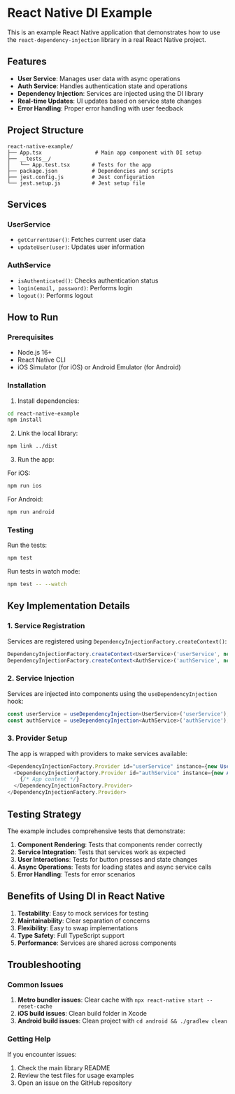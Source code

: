 # React Native DI Example

This is an example React Native application that demonstrates how to use the `react-dependency-injection` library in a real React Native project.

## Features

- **User Service**: Manages user data with async operations
- **Auth Service**: Handles authentication state and operations
- **Dependency Injection**: Services are injected using the DI library
- **Real-time Updates**: UI updates based on service state changes
- **Error Handling**: Proper error handling with user feedback

## Project Structure

```
react-native-example/
├── App.tsx                 # Main app component with DI setup
├── __tests__/
│   └── App.test.tsx       # Tests for the app
├── package.json           # Dependencies and scripts
├── jest.config.js         # Jest configuration
└── jest.setup.js          # Jest setup file
```

## Services

### UserService
- `getCurrentUser()`: Fetches current user data
- `updateUser(user)`: Updates user information

### AuthService
- `isAuthenticated()`: Checks authentication status
- `login(email, password)`: Performs login
- `logout()`: Performs logout

## How to Run

### Prerequisites
- Node.js 16+
- React Native CLI
- iOS Simulator (for iOS) or Android Emulator (for Android)

### Installation

1. Install dependencies:
```bash
cd react-native-example
npm install
```

2. Link the local library:
```bash
npm link ../dist
```

3. Run the app:

For iOS:
```bash
npm run ios
```

For Android:
```bash
npm run android
```

### Testing

Run the tests:
```bash
npm test
```

Run tests in watch mode:
```bash
npm test -- --watch
```

## Key Implementation Details

### 1. Service Registration
Services are registered using `DependencyInjectionFactory.createContext()`:

```typescript
DependencyInjectionFactory.createContext<UserService>('userService', new UserServiceImpl());
DependencyInjectionFactory.createContext<AuthService>('authService', new AuthServiceImpl());
```

### 2. Service Injection
Services are injected into components using the `useDependencyInjection` hook:

```typescript
const userService = useDependencyInjection<UserService>('userService');
const authService = useDependencyInjection<AuthService>('authService');
```

### 3. Provider Setup
The app is wrapped with providers to make services available:

```typescript
<DependencyInjectionFactory.Provider id="userService" instance={new UserServiceImpl()}>
  <DependencyInjectionFactory.Provider id="authService" instance={new AuthServiceImpl()}>
    {/* App content */}
  </DependencyInjectionFactory.Provider>
</DependencyInjectionFactory.Provider>
```

## Testing Strategy

The example includes comprehensive tests that demonstrate:

1. **Component Rendering**: Tests that components render correctly
2. **Service Integration**: Tests that services work as expected
3. **User Interactions**: Tests for button presses and state changes
4. **Async Operations**: Tests for loading states and async service calls
5. **Error Handling**: Tests for error scenarios

## Benefits of Using DI in React Native

1. **Testability**: Easy to mock services for testing
2. **Maintainability**: Clear separation of concerns
3. **Flexibility**: Easy to swap implementations
4. **Type Safety**: Full TypeScript support
5. **Performance**: Services are shared across components

## Troubleshooting

### Common Issues

1. **Metro bundler issues**: Clear cache with `npx react-native start --reset-cache`
2. **iOS build issues**: Clean build folder in Xcode
3. **Android build issues**: Clean project with `cd android && ./gradlew clean`

### Getting Help

If you encounter issues:
1. Check the main library README
2. Review the test files for usage examples
3. Open an issue on the GitHub repository

